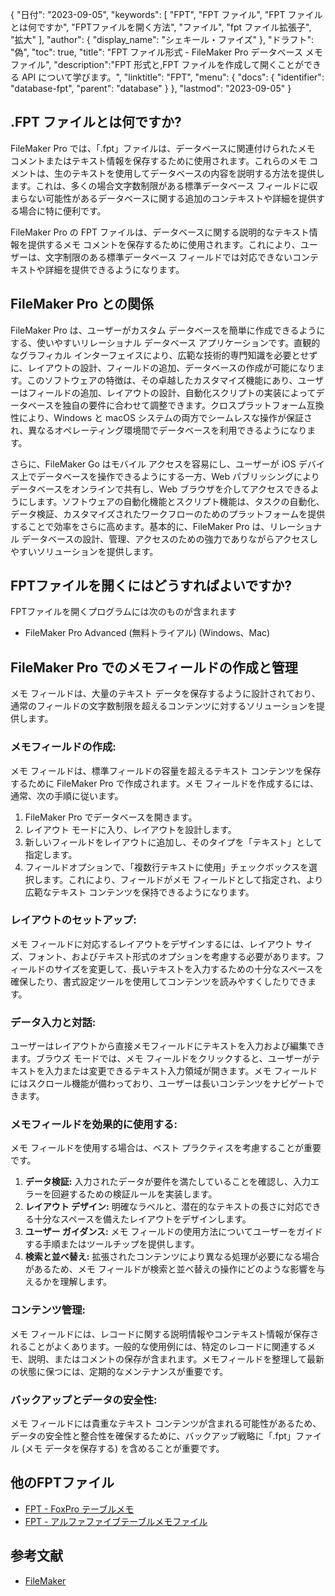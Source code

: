 {
"日付": "2023-09-05",
  "keywords": [
"FPT",
"FPT ファイル",
"FPT ファイルとは何ですか",
"FPTファイルを開く方法",
"ファイル",
"fpt ファイル拡張子",
"拡大"
],
  "author": {
"display_name": "シェキール・ファイズ"
},
"ドラフト": "偽",
"toc": true,
"title": "FPT ファイル形式 - FileMaker Pro データベース メモ ファイル",
  "description":"FPT 形式と,FPT ファイルを作成して開くことができる API について学びます。",
"linktitle": "FPT",
  "menu": {
    "docs": {
      "identifier": "database-fpt",
"parent": "database"
}
},
"lastmod": "2023-09-05"
}

## .FPT ファイルとは何ですか?

FileMaker Pro では、「.fpt」ファイルは、データベースに関連付けられたメモ コメントまたはテキスト情報を保存するために使用されます。これらのメモ コメントは、生のテキストを使用してデータベースの内容を説明する方法を提供します。これは、多くの場合文字数制限がある標準データベース フィールドに収まらない可能性があるデータベースに関する追加のコンテキストや詳細を提供する場合に特に便利です。

FileMaker Pro の FPT ファイルは、データベースに関する説明的なテキスト情報を提供するメモ コメントを保存するために使用されます。これにより、ユーザーは、文字制限のある標準データベース フィールドでは対応できないコンテキストや詳細を提供できるようになります。

## FileMaker Pro との関係

FileMaker Pro は、ユーザーがカスタム データベースを簡単に作成できるようにする、使いやすいリレーショナル データベース アプリケーションです。直観的なグラフィカル インターフェイスにより、広範な技術的専門知識を必要とせずに、レイアウトの設計、フィールドの追加、データベースの作成が可能になります。このソフトウェアの特徴は、その卓越したカスタマイズ機能にあり、ユーザーはフィールドの追加、レイアウトの設計、自動化スクリプトの実装によってデータベースを独自の要件に合わせて調整できます。クロスプラットフォーム互換性により、Windows と macOS システムの両方でシームレスな操作が保証され、異なるオペレーティング環境間でデータベースを利用できるようになります。

さらに、FileMaker Go はモバイル アクセスを容易にし、ユーザーが iOS デバイス上でデータベースを操作できるようにする一方、Web パブリッシングによりデータベースをオンラインで共有し、Web ブラウザを介してアクセスできるようにします。ソフトウェアの自動化機能とスクリプト機能は、タスクの自動化、データ検証、カスタマイズされたワークフローのためのプラットフォームを提供することで効率をさらに高めます。基本的に、FileMaker Pro は、リレーショナル データベースの設計、管理、アクセスのための強力でありながらアクセスしやすいソリューションを提供します。

## FPTファイルを開くにはどうすればよいですか?

FPTファイルを開くプログラムには次のものが含まれます

- FileMaker Pro Advanced (無料トライアル) (Windows、Mac)

## FileMaker Pro でのメモフィールドの作成と管理

メモ フィールドは、大量のテキスト データを保存するように設計されており、通常のフィールドの文字数制限を超えるコンテンツに対するソリューションを提供します。

### メモフィールドの作成:

メモ フィールドは、標準フィールドの容量を超えるテキスト コンテンツを保存するために FileMaker Pro で作成されます。メモ フィールドを作成するには、通常、次の手順に従います。

1. FileMaker Pro でデータベースを開きます。
2. レイアウト モードに入り、レイアウトを設計します。
3. 新しいフィールドをレイアウトに追加し、そのタイプを「テキスト」として指定します。
4. フィールドオプションで、「複数行テキストに使用」チェックボックスを選択します。これにより、フィールドがメモ フィールドとして指定され、より広範なテキスト コンテンツを保持できるようになります。

### レイアウトのセットアップ:

メモ フィールドに対応するレイアウトをデザインするには、レイアウト サイズ、フォント、およびテキスト形式のオプションを考慮する必要があります。フィールドのサイズを変更して、長いテキストを入力するための十分なスペースを確保したり、書式設定ツールを使用してコンテンツを読みやすくしたりできます。

### データ入力と対話:

ユーザーはレイアウトから直接メモフィールドにテキストを入力および編集できます。ブラウズ モードでは、メモ フィールドをクリックすると、ユーザーがテキストを入力または変更できるテキスト入力領域が開きます。メモ フィールドにはスクロール機能が備わっており、ユーザーは長いコンテンツをナビゲートできます。

### メモフィールドを効果的に使用する:

メモ フィールドを使用する場合は、ベスト プラクティスを考慮することが重要です。

1. **データ検証:** 入力されたデータが要件を満たしていることを確認し、入力エラーを回避するための検証ルールを実装します。
2. **レイアウト デザイン:** 明確なラベルと、潜在的なテキストの長さに対応できる十分なスペースを備えたレイアウトをデザインします。
3. **ユーザー ガイダンス:** メモ フィールドの使用方法についてユーザーをガイドする手順またはツールチップを提供します。
4. **検索と並べ替え:** 拡張されたコンテンツにより異なる処理が必要になる場合があるため、メモ フィールドが検索と並べ替えの操作にどのような影響を与えるかを理解します。

### コンテンツ管理:

メモ フィールドには、レコードに関する説明情報やコンテキスト情報が保存されることがよくあります。一般的な使用例には、特定のレコードに関連するメモ、説明、またはコメントの保存が含まれます。メモフィールドを整理して最新の状態に保つには、定期的なメンテナンスが重要です。

### バックアップとデータの安全性:

メモ フィールドには貴重なテキスト コンテンツが含まれる可能性があるため、データの安全性と整合性を確保するために、バックアップ戦略に「.fpt」ファイル (メモ データを保存する) を含めることが重要です。

## 他のFPTファイル

- [FPT - FoxPro テーブルメモ](/ja/database/fpt-foxpro/)
- [FPT - アルファファイブテーブルメモファイル](/ja/database/fpt-alphafive/)

## 参考文献
* [FileMaker](https://en.wikipedia.org/wiki/FileMaker)

